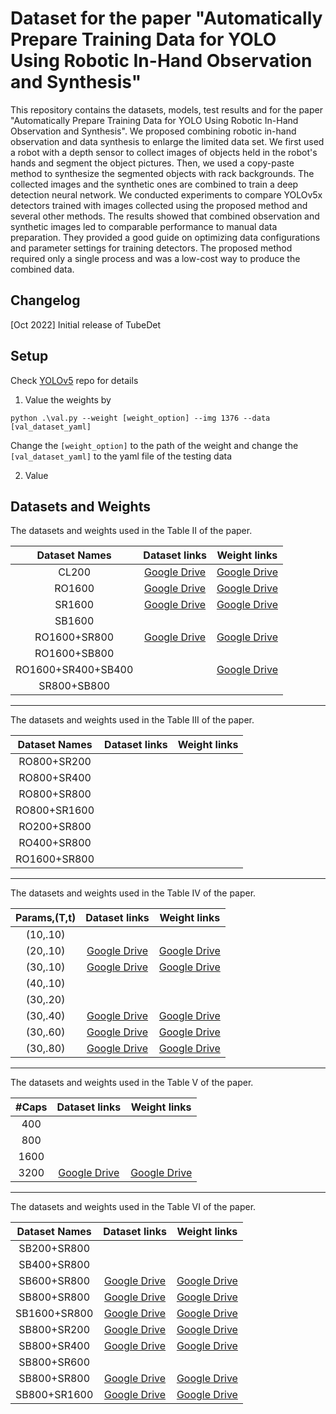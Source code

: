 # Dataset for the paper "Automatically Prepare Training Data for YOLO Using Robotic In-Hand Observation and Synthesis" 

This repository contains the datasets, models, test results and for the paper "Automatically Prepare Training Data for YOLO Using Robotic In-Hand Observation and Synthesis". We proposed combining robotic in-hand observation and data synthesis to enlarge the limited data set. We first used a robot with a depth sensor to collect images of objects held in the robot's hands and segment the object pictures. Then, we used a copy-paste method to synthesize the segmented objects with rack backgrounds. The collected images and the synthetic ones are combined to train a deep detection neural network. We conducted experiments to compare YOLOv5x detectors trained with images collected using the proposed method and several other methods. The results showed that combined observation and synthetic images led to comparable performance to manual data preparation. They provided a good guide on optimizing data configurations and parameter settings for training detectors. The proposed method required only a single process and was a low-cost way to produce the combined data.

## Changelog
[Oct 2022] Initial release of TubeDet
 
## Setup
Check [YOLOv5](https://github.com/ultralytics/yolov5) repo for details

1. Value the weights by 
```
python .\val.py --weight [weight_option] --img 1376 --data [val_dataset_yaml]
``` 
Change the `[weight_option]` to the path of the weight and change the `[val_dataset_yaml]` to the yaml file of the testing data

2. Value 

## Datasets and Weights
The datasets and weights used in the Table II of the paper.

| Dataset Names| Dataset links | Weight links |
| :----: | :----: | :----: |
|CL200| [Google Drive](https://drive.google.com/file/d/1o_GysrCxgZ4evxOy9U1NoqxmBXhzqCAx/view?usp=sharing) |[Google Drive](https://drive.google.com/file/d/1Jdg4l6_7SFoGY1qSYZxhF_w7LzRIPYUl/view?usp=sharing) | 
|RO1600| [Google Drive](https://drive.google.com/file/d/1bclJbhRXgGiRFjk2ZY1Ec_o33hQ__15v/view?usp=sharing)|[Google Drive](https://drive.google.com/file/d/1AG2f6lc4VtoxhoXVwDIqCRV-rSL8N4jA/view?usp=sharing) |
|SR1600| [Google Drive](https://drive.google.com/file/d/1daTh6-bJmTEB591Habbsmqf2PSqsj6AA/view?usp=sharing)|[Google Drive](https://drive.google.com/file/d/1HHdR2EPa3tlNSJkYzUfaZNNzlgxKqRw5/view?usp=sharing) |
|SB1600|| |
|RO1600+SR800| [Google Drive](https://drive.google.com/file/d/1WAXnm7OYBK1xFyrRDs8_icCvfAPB7cGQ/view?usp=sharing)|[Google Drive](https://drive.google.com/file/d/1KmowYCw21mH6TRPa2XQ4xH-_49FAYAmq/view?usp=sharing) |
|RO1600+SB800| | |
|RO1600+SR400+SB400| |[Google Drive](https://drive.google.com/file/d/1VxFnEsCQuVrzLfJOa3vzQNFr2TB87TuD/view?usp=sharing) |
|SR800+SB800|  | |

---

The datasets and weights used in the Table III of the paper.

| Dataset Names| Dataset links | Weight links |
| :----: | :----: | :----: |
|RO800+SR200| | 
|RO800+SR400| | |
|RO800+SR800| | |
|RO800+SR1600| | |
|RO200+SR800| | |
|RO400+SR800| | |
|RO1600+SR800| | |

---

The datasets and weights used in the Table IV of the paper.

| Params,(T,t)| Dataset links | Weight links |
| :----: | :----: | :----: |
|(10,.10)|  | |
|(20,.10)| [Google Drive](https://drive.google.com/file/d/149lGnaz2ePSJh2kbldaXQMGFyCv_2er0/view?usp=sharing)| [Google Drive](https://drive.google.com/file/d/1IAp68JWeKUjYOQCTHo348uWO5AlWKxEv/view?usp=sharing)|
|(30,.10)| [Google Drive](https://drive.google.com/file/d/1K2pnUW3obE8VaVGGYukWZmQiQZb-q-Le/view?usp=sharing)| [Google Drive](https://drive.google.com/file/d/1M7U7ry32nplNEoSmnSevDv_OF_nr_X2k/view?usp=sharing)|
|(40,.10)|  | |
|(30,.20)| | |
|(30,.40)| [Google Drive](https://drive.google.com/file/d/1UWxS2PmXlTKw6KMpxM7in9263M49dGJc/view?usp=sharing)| [Google Drive](https://drive.google.com/file/d/1x8NJerGezxP__nInmlUjy7HLRT0D-C1M/view?usp=sharing)|
|(30,.60)| [Google Drive](https://drive.google.com/file/d/16-lLsoQaxdndZRKcX4KFo9CFm69OCvQ3/view?usp=sharing)| [Google Drive](https://drive.google.com/file/d/1aaPNMDYSYnvjsDWC3iB_uLZbZxtNvDdo/view?usp=sharing)|
|(30,.80)| [Google Drive](https://drive.google.com/file/d/106cPWysI56nv_C_3xDABxatPIGjv7AEW/view?usp=sharing)| [Google Drive](https://drive.google.com/file/d/1y44XvwGUkkSPir61OA8IRbx33hMoIvQE/view?usp=sharing)|

---

The datasets and weights used in the Table V of the paper.

| #Caps| Dataset links | Weight links |
| :----: | :----: | :----: |
|400| | |
|800| | |
|1600| | |
|3200| [Google Drive](https://drive.google.com/file/d/1b0EkzFMlH7smpIH_jaBBXfiAuspLCQxB/view?usp=sharing)| [Google Drive](https://drive.google.com/file/d/1_Tt9h6ojqrt9UtJ4K5IKLTcr4IuJq4DI/view?usp=sharing)| 
 
---

The datasets and weights used in the Table VI of the paper.

| Dataset Names| Dataset links | Weight links |
| :----: | :----: | :----: |
|SB200+SR800| | |
|SB400+SR800| | |
|SB600+SR800| [Google Drive](https://drive.google.com/file/d/1vg3JWr4QzDVV8waiAllT8-G4prv7tD3L/view?usp=sharing)| [Google Drive](https://drive.google.com/file/d/1Zh6zCpn9ZZiuOhfZtDnHvp4oVNRVkT0r/view?usp=sharing) |
|SB800+SR800| [Google Drive](https://drive.google.com/file/d/1b0EkzFMlH7smpIH_jaBBXfiAuspLCQxB/view?usp=sharing)| [Google Drive](https://drive.google.com/file/d/1_Tt9h6ojqrt9UtJ4K5IKLTcr4IuJq4DI/view?usp=sharing)| 
|SB1600+SR800| [Google Drive](https://drive.google.com/file/d/1zhFkIADevgVDdvcVpJ6V_dJPjxUF3Bw-/view?usp=sharing)| [Google Drive](https://drive.google.com/file/d/1BeCMifrb4nj5WZO-kF-qFWGK_0dGTUry/view?usp=sharing)| 
|SB800+SR200| [Google Drive](https://drive.google.com/file/d/1OQyIEN3ylzVpGz--dFjv725McUl4i9Yt/view?usp=sharing)| [Google Drive](https://drive.google.com/file/d/1vg3JWr4QzDVV8waiAllT8-G4prv7tD3L/view?usp=sharing)| 
|SB800+SR400| [Google Drive](https://drive.google.com/file/d/11zcDCVs-PgJ5P7fp11u5JdsSblo13R56/view?usp=sharing)| [Google Drive](https://drive.google.com/file/d/1wQsvuyjEhH6bVr-mu0hRpNAQL6p7-IwC/view?usp=sharing)|
|SB800+SR600| | |
|SB800+SR800| [Google Drive](https://drive.google.com/file/d/1b0EkzFMlH7smpIH_jaBBXfiAuspLCQxB/view?usp=sharing)| [Google Drive](https://drive.google.com/file/d/1_Tt9h6ojqrt9UtJ4K5IKLTcr4IuJq4DI/view?usp=sharing)| 
|SB800+SR1600| [Google Drive](https://drive.google.com/file/d/1FdkHEZSGX9h7dibXWH4iNKudmWphyGaL/view?usp=sharing)| [Google Drive](https://drive.google.com/file/d/1cv1ZYWzfvknaBIKvxe_N31tMggcQ1LdV/view?usp=sharing)| 

 
